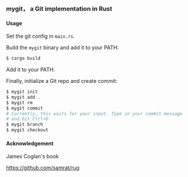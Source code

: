 ### mygit， a Git implementation in Rust

#### Usage

Set the git config in `main.rs`.

Build the `mygit` binary and add it to your PATH:

```sh
$ cargo build
```

Add it to your PATH.

Finally, initialize a Git repo and create commit:

```sh
$ mygit init
$ mygit add .
$ mygit rm
$ mygit commit
# Currently, this waits for your input. Type in your commit message
# and hit Ctrl+D
$ mygit branch
$ mygit checkout
```

#### Acknowledgement

James Coglan's book <Building Git>

https://github.com/samrat/rug